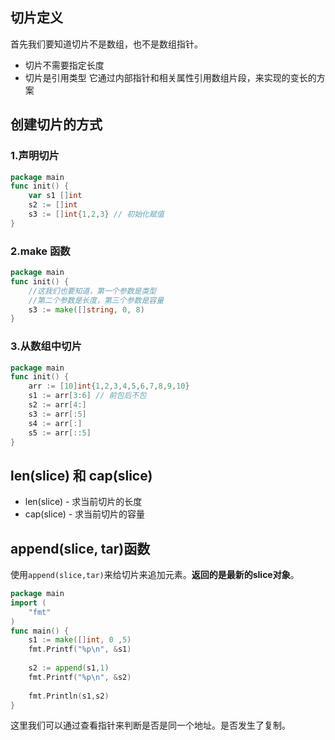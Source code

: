 ## 切片定义
首先我们要知道切片不是数组，也不是数组指针。
- 切片不需要指定长度
- 切片是引用类型
它通过内部指针和相关属性引用数组片段，来实现的变长的方案

## 创建切片的方式
### 1.声明切片
```go
package main
func init() {
	var s1 []int
	s2 := []int
	s3 := []int{1,2,3} // 初始化赋值
}
```
### 2.make 函数
```go
package main
func init() {
	//这我们也要知道，第一个参数是类型
	//第二个参数是长度，第三个参数是容量
	s3 := make([]string, 0, 8)
}
```
### 3.从数组中切片
```go
package main
func init() {
	arr := [10]int{1,2,3,4,5,6,7,8,9,10}
	s1 := arr[3:6] // 前包后不包
	s2 := arr[4:]
	s3 := arr[:5]
	s4 := arr[:]
	s5 := arr[::5]
}
```

## len(slice) 和 cap(slice)
- len(slice) - 求当前切片的长度
- cap(slice) - 求当前切片的容量

## append(slice, tar)函数
使用`append(slice,tar)`来给切片来追加元素。**返回的是最新的slice对象**。
```go
package main
import (
	"fmt"
)
func main() {
	s1 := make([]int, 0 ,5)
	fmt.Printf("%p\n", &s1)
	
	s2 := append(s1,1)
	fmt.Printf("%p\n", &s2)
	
	fmt.Println(s1,s2)
}
```
这里我们可以通过查看指针来判断是否是同一个地址。是否发生了复制。


